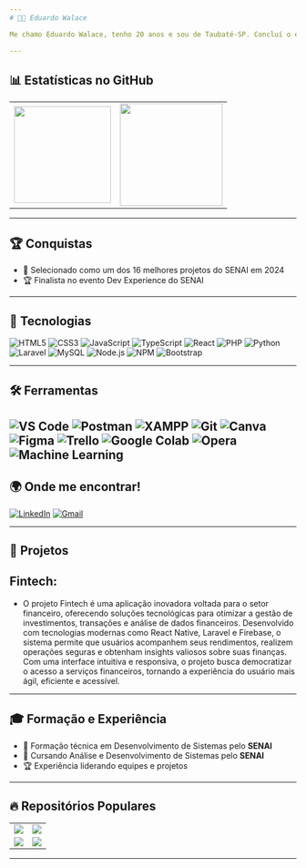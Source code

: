 ```yaml
---
# 👨‍💻 Eduardo Walace

Me chamo Eduardo Walace, tenho 20 anos e sou de Taubaté-SP. Concluí o ensino médio no SESI, juntamente com o curso técnico em Desenvolvimento de Sistemas no SENAI. Atualmente, estou cursando Análise e Desenvolvimento de Sistemas no SENAI. Sou um desenvolvedor Full Stack apaixonado por tecnologia, com experiência na criação de sistemas web e mobile, desenvolvendo soluções inovadoras e eficientes.

---
```


## 📊 Estatísticas no GitHub

<table>
  <tr>
    <td>
      <img height="170em" src="https://github-readme-stats.vercel.app/api?username=duwalace&show_icons=true&theme=dark&hide_border=true&count_private=true" />
    </td>
    <td>
      <img height="180em" src="https://github-readme-stats.vercel.app/api/top-langs/?username=duwalace&layout=compact&theme=dark&hide_border=true" />
    </td>
  </tr>
</table>

---

## 🏆 Conquistas

- 🏅 Selecionado como um dos 16 melhores projetos do SENAI em 2024
- 🏆 Finalista no evento Dev Experience do SENAI
---

## 🚀 Tecnologias

![HTML5](https://img.shields.io/badge/HTML5-E34F26?style=for-the-badge&logo=html5&logoColor=white)
![CSS3](https://img.shields.io/badge/CSS3-1572B6?style=for-the-badge&logo=css3&logoColor=white)
![JavaScript](https://img.shields.io/badge/JavaScript-F7DF1E?style=for-the-badge&logo=javascript&logoColor=black)
![TypeScript](https://img.shields.io/badge/TypeScript-007ACC?style=for-the-badge&logo=typescript&logoColor=white)
![React](https://img.shields.io/badge/React-20232A?style=for-the-badge&logo=react&logoColor=61DAFB)
![PHP](https://img.shields.io/badge/PHP-777BB4?style=for-the-badge&logo=php&logoColor=white)
![Python](https://img.shields.io/badge/Python-3776AB?style=for-the-badge&logo=python&logoColor=white)
![Laravel](https://img.shields.io/badge/Laravel-FF2D20?style=for-the-badge&logo=laravel&logoColor=white)
![MySQL](https://img.shields.io/badge/MySQL-4479A1?style=for-the-badge&logo=mysql&logoColor=white)
![Node.js](https://img.shields.io/badge/Node.js-339933?style=for-the-badge&logo=nodedotjs&logoColor=white)
![NPM](https://img.shields.io/badge/NPM-CB3837?style=for-the-badge&logo=npm&logoColor=white)
![Bootstrap](https://img.shields.io/badge/Bootstrap-563D7C?style=for-the-badge&logo=bootstrap&logoColor=white)

---

## 🛠 Ferramentas

![VS Code](https://img.shields.io/badge/VS%20Code-0078D4?style=for-the-badge&logo=visual-studio-code&logoColor=white)
![Postman](https://img.shields.io/badge/Postman-FF6C37?style=for-the-badge&logo=postman&logoColor=white)
![XAMPP](https://img.shields.io/badge/XAMPP-FB7A24?style=for-the-badge&logo=xampp&logoColor=white)
![Git](https://img.shields.io/badge/Git-F05032?style=for-the-badge&logo=git&logoColor=white)
![Canva](https://img.shields.io/badge/Canva-00C4CC?style=for-the-badge&logo=canva&logoColor=white)
![Figma](https://img.shields.io/badge/Figma-F24E1E?style=for-the-badge&logo=figma&logoColor=white)
![Trello](https://img.shields.io/badge/Trello-0079BF?style=for-the-badge&logo=trello&logoColor=white)
![Google Colab](https://img.shields.io/badge/Google%20Colab-F9AB00?style=for-the-badge&logo=google-colab&logoColor=white)
![Opera](https://img.shields.io/badge/Opera-FF1B2D?style=for-the-badge&logo=opera&logoColor=white)
![Machine Learning](https://img.shields.io/badge/Machine%20Learning-FF6F00?style=for-the-badge)
---

## 🌍 Onde me encontrar!

[![LinkedIn](https://img.shields.io/badge/LinkedIn-0077B5?style=for-the-badge&logo=linkedin&logoColor=white)](https://www.linkedin.com/in/eduardo-walace/)
[![Gmail](https://img.shields.io/badge/Gmail-D14836?style=for-the-badge&logo=gmail&logoColor=white)](eduardowalace2@gmail.com)

---

##  📂 Projetos

## Fintech:
-  O projeto Fintech é uma aplicação inovadora voltada para o setor financeiro, oferecendo soluções tecnológicas para otimizar a gestão de investimentos, transações e análise de dados financeiros. Desenvolvido com tecnologias modernas como React Native, Laravel e Firebase, o sistema permite que usuários acompanhem seus rendimentos, realizem operações seguras e obtenham insights valiosos sobre suas finanças. Com uma interface intuitiva e responsiva, o projeto busca democratizar o acesso a serviços financeiros, tornando a experiência do usuário mais ágil, eficiente e acessível.

---

## 🎓 Formação e Experiência

- 📘 Formação técnica em Desenvolvimento de Sistemas pelo **SENAI**
- 📗 Cursando Análise e Desenvolvimento de Sistemas pelo **SENAI**
- 🏆 Experiência liderando equipes e projetos

---

## 🔥 Repositórios Populares

<table>
  <tr>
    <td>
      <a href="https://github.com/duwalace/bytecode">
        <img align="center" src="https://github-readme-stats.vercel.app/api/pin/?username=duwalace&repo=bytecode&theme=dark&hide_border=true" />
      </a>
    </td>
    <td>
      <a href="https://github.com/duwalace/caueeex">
        <img align="center" src="https://github-readme-stats.vercel.app/api/pin/?username=duwalace&repo=caueeex&theme=dark&hide_border=true" />
      </a>
    </td>
  </tr>
  <tr>
    <td>
      <a href="https://github.com/duwalace/Sistema-Vann">
        <img align="center" src="https://github-readme-stats.vercel.app/api/pin/?username=duwalace&repo=Sistema-Vann&theme=dark&hide_border=true" />
      </a>
    </td>
    <td>
      <a href="https://github.com/duwalace/React-Vann">
        <img align="center" src="https://github-readme-stats.vercel.app/api/pin/?username=duwalace&repo=React-Vann&theme=dark&hide_border=true" />
      </a>
    </td>
  </tr>
</table>

---


